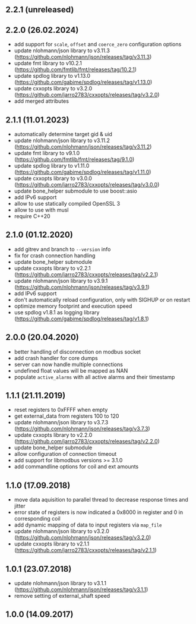 ## 2.2.1 (unreleased)

## 2.2.0 (26.02.2024)
- add support for `scale`, `offset` and `coerce_zero` configuration options
- update nlohmann/json library to v3.11.3 (https://github.com/nlohmann/json/releases/tag/v3.11.3)
- update fmt library to v10.2.1 (https://github.com/fmtlib/fmt/releases/tag/10.2.1)
- update spdlog library to v1.13.0 (https://github.com/gabime/spdlog/releases/tag/v1.13.0)
- update cxxopts library to v3.2.0 (https://github.com/jarro2783/cxxopts/releases/tag/v3.2.0)
- add merged attributes

## 2.1.1 (11.01.2023)
- automatically determine target gid & uid
- update nlohmann/json library to v3.11.2 (https://github.com/nlohmann/json/releases/tag/v3.11.2)
- update fmt library to v9.1.0 (https://github.com/fmtlib/fmt/releases/tag/9.1.0)
- update spdlog library to v1.11.0 (https://github.com/gabime/spdlog/releases/tag/v1.11.0)
- update cxxopts library to v3.0.0 (https://github.com/jarro2783/cxxopts/releases/tag/v3.0.0)
- update bone_helper submodule to use boost::asio
- add IPv6 support
- allow to use statically compiled OpenSSL 3
- allow to use with musl
- require C++20

## 2.1.0 (01.12.2020)
- add gitrev and branch to `--version` info
- fix for crash connection handling
- update bone_helper submodule
- update cxxopts library to v2.2.1 (https://github.com/jarro2783/cxxopts/releases/tag/v2.2.1)
- update nlohmann/json library to v3.9.1 (https://github.com/nlohmann/json/releases/tag/v3.9.1)
- add IPv6 support
- don't automatically reload configuration, only with SIGHUP or on restart
- optimize memory footprint and execution speed
- use spdlog v1.8.1 as logging library (https://github.com/gabime/spdlog/releases/tag/v1.8.1)

## 2.0.0 (20.04.2020)
- better handling of disconnection on modbus socket
- add crash handler for core dumps
- server can now handle multiple connections
- undefined float values will be mapped as NAN
- populate `active_alarms` with all active alarms and their timestamp

## 1.1.1 (21.11.2019)
- reset registers to 0xFFFF when empty
- get external_data from registers 100 to 120
- update nlohmann/json library to v3.7.3 (https://github.com/nlohmann/json/releases/tag/v3.7.3)
- update cxxopts library to v2.2.0 (https://github.com/jarro2783/cxxopts/releases/tag/v2.2.0)
- update bone_helper submodule
- allow configuration of connection timeout
- add support for libmodbus versions >= 3.1.0
- add commandline options for coil and ext amounts

## 1.1.0 (17.09.2018)
- move data aquisition to parallel thread to decrease response times and jitter
- error state of registers is now indicated a 0x8000 in register and 0 in corresponding coil
- add dynamic mapping of data to input registers via `map_file`
- update nlohmann/json library to v3.2.0 (https://github.com/nlohmann/json/releases/tag/v3.2.0)
- update cxxopts library to v2.1.1 (https://github.com/jarro2783/cxxopts/releases/tag/v2.1.1)

## 1.0.1 (23.07.2018)
- update nlohmann/json library to v3.1.1 (https://github.com/nlohmann/json/releases/tag/v3.1.1)
- remove setting of external_shaft speed

## 1.0.0 (14.09.2017)
